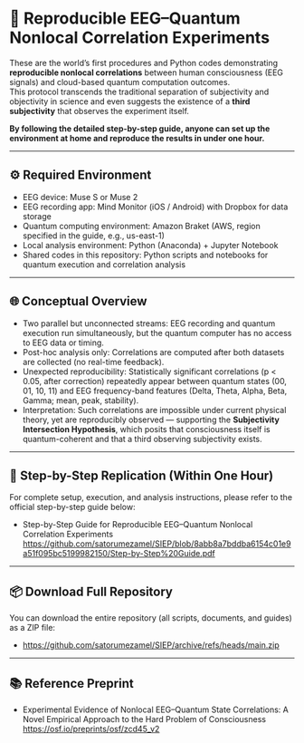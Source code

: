 # 🧠 Reproducible EEG–Quantum Nonlocal Correlation Experiments

These are the world’s first procedures and Python codes demonstrating **reproducible nonlocal correlations** between human consciousness (EEG signals) and cloud-based quantum computation outcomes.  
This protocol transcends the traditional separation of subjectivity and objectivity in science and even suggests the existence of a **third subjectivity** that observes the experiment itself.

**By following the detailed step-by-step guide, anyone can set up the environment at home and reproduce the results in under one hour.**

---

## ⚙️ Required Environment

- EEG device: Muse S or Muse 2  
- EEG recording app: Mind Monitor (iOS / Android) with Dropbox for data storage  
- Quantum computing environment: Amazon Braket (AWS, region specified in the guide, e.g., us-east-1)  
- Local analysis environment: Python (Anaconda) + Jupyter Notebook  
- Shared codes in this repository: Python scripts and notebooks for quantum execution and correlation analysis  

---

## 🌐 Conceptual Overview

- Two parallel but unconnected streams: EEG recording and quantum execution run simultaneously, but the quantum computer has no access to EEG data or timing.  
- Post-hoc analysis only: Correlations are computed after both datasets are collected (no real-time feedback).  
- Unexpected reproducibility: Statistically significant correlations (p < 0.05, after correction) repeatedly appear between quantum states (00, 01, 10, 11) and EEG frequency-band features (Delta, Theta, Alpha, Beta, Gamma; mean, peak, stability).  
- Interpretation: Such correlations are impossible under current physical theory, yet are reproducibly observed — supporting the **Subjectivity Intersection Hypothesis**, which posits that consciousness itself is quantum-coherent and that a third observing subjectivity exists.  

---

## 📘 Step-by-Step Replication (Within One Hour)

For complete setup, execution, and analysis instructions, please refer to the official step-by-step guide below:  

- Step-by-Step Guide for Reproducible EEG–Quantum Nonlocal Correlation Experiments  
  https://github.com/satorumezamel/SIEP/blob/8abb8a7bddba6154c01e9a51f095bc5199982150/Step-by-Step%20Guide.pdf  

---

## 📦 Download Full Repository

You can download the entire repository (all scripts, documents, and guides) as a ZIP file:  

- https://github.com/satorumezamel/SIEP/archive/refs/heads/main.zip  

---

## 📚 Reference Preprint

- Experimental Evidence of Nonlocal EEG–Quantum State Correlations: A Novel Empirical Approach to the Hard Problem of Consciousness  
  https://osf.io/preprints/osf/zcd45_v2  
